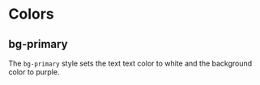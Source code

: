# Colors

## bg-primary

The `bg-primary` style sets the text text color
to white and the background color to purple.
